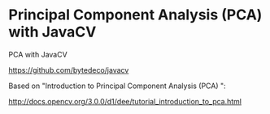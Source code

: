 # Principal Component Analysis (PCA) with JavaCV

PCA with JavaCV

https://github.com/bytedeco/javacv

Based on "Introduction to Principal Component Analysis (PCA) ":

http://docs.opencv.org/3.0.0/d1/dee/tutorial_introduction_to_pca.html
